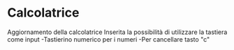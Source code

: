 # Calcolatrice
Aggiornamento della calcolatrice
Inserita la possibilità di utilizzare la tastiera come input
  -Tastierino numerico per i numeri
  -Per cancellare tasto "c"
